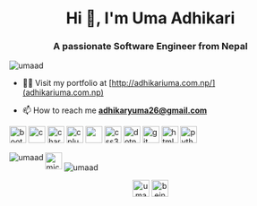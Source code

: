 <h1 align="center">Hi 👋, I'm Uma Adhikari</h1>
<h3 align="center">A passionate Software Engineer from Nepal</h3>

<p align="left"> <img src="https://komarev.com/ghpvc/?username=umaad" alt="umaad" /> </p>

- 👨‍💻 Visit my portfolio at [http://adhikariuma.com.np/](adhikariuma.com.np)

- 📫 How to reach me **adhikaryuma26@gmail.com**

<p align="left">
  <img src="https://cdn.jsdelivr.net/gh/devicons/devicon/icons/bootstrap/bootstrap-plain-wordmark.svg" alt="bootstrap" width="30" height="30" />
  <img src="https://cdn.jsdelivr.net/gh/devicons/devicon/icons/c/c-original.svg" alt="c" width="30" height="30"/>
  <img src="https://www.chartjs.org/media/logo-title.svg" alt="chartjs" width="30" height="30"/> 
  <img src="https://cdn.jsdelivr.net/gh/devicons/devicon/icons/cplusplus/cplusplus-original.svg" alt="cplusplus" width="30" height="30"/> 
  <img src="https://cdn.jsdelivr.net/gh/devicons/devicon/icons/csharp/csharp-original.svg" width="30" height="30" />
  <img src="https://cdn.jsdelivr.net/gh/devicons/devicon/icons/css3/css3-original-wordmark.svg" alt="css3" width="30" height="30"/> 
  <img src="https://cdn.jsdelivr.net/gh/devicons/devicon/icons/dot-net/dot-net-original-wordmark.svg" alt="dotnet" width="30" height="30"/>
  <img src="https://www.vectorlogo.zone/logos/git-scm/git-scm-icon.svg" alt="git" width="30" height="30"/>
  <img src="https://cdn.jsdelivr.net/gh/devicons/devicon/icons/html5/html5-original-wordmark.svg" alt="html5" width="30" height="30"/> 
  <img src="https://cdn.jsdelivr.net/gh/devicons/devicon/icons/python/python-original.svg" alt="python" width="30" height="30"/></p>
  <img align="left" src="https://github-readme-stats.vercel.app/api/top-langs/?username=umaad&layout=compact&hide=html" alt="umaad" />
  <img src="https://cdn.jsdelivr.net/gh/devicons/devicon/icons/microsoftsqlserver/microsoftsqlserver-plain-wordmark.svg" alt="microsoftsqlserver" width="30" height="30"/>
  <img align="center" src="https://github-readme-stats.vercel.app/api?username=umaad&show_icons=true" alt="umaad" />
  </p>
<p align="center">
<a href="https://linkedin.com/in/uma-adhikary" target="blank"><img align="center" src="https://cdn.jsdelivr.net/npm/simple-icons@3.0.1/icons/linkedin.svg" alt="uma-adhikary" height="30" width="30" /></a>
<a href="https://instagram.com/being__uma" target="blank"><img align="center" src="https://cdn.jsdelivr.net/npm/simple-icons@3.0.1/icons/instagram.svg" alt="beinguma__" height="30" width="30" /></a>
</p>
